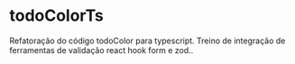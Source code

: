 # todoColorTs
Refatoração do código todoColor para typescript. Treino de integração de ferramentas de validação react hook form e zod..
